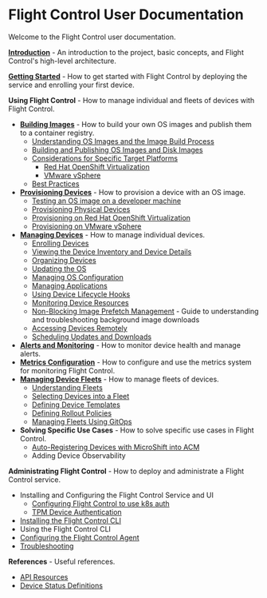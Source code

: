 # Flight Control User Documentation

Welcome to the Flight Control user documentation.

**[Introduction](introduction.md)** - An introduction to the project, basic concepts, and Flight Control's high-level architecture.

**[Getting Started](getting-started.md)** - How to get started with Flight Control by deploying the service and enrolling your first device.

**Using Flight Control** - How to manage individual and fleets of devices with Flight Control.

* **[Building Images](building-images.md)** - How to build your own OS images and publish them to a container registry.
    * [Understanding OS Images and the Image Build Process](building-images.md#understanding-os-images-and-the-image-build-process)
    * [Building and Publishing OS Images and Disk Images](building-images.md#building-and-publishing-os-images-and-disk-images)
    * [Considerations for Specific Target Platforms](building-images.md#considerations-for-specific-target-platforms)
        * [Red Hat OpenShift Virtualization](building-images.md#red-hat-openshift-virtualization)
        * [VMware vSphere](building-images.md#vmware-vsphere)
    * [Best Practices](building-images.md#best-practices)
* **[Provisioning Devices](provisioning-devices.md)** - How to provision a device with an OS image.
    * [Testing an OS image on a developer machine](provisioning-devices.md#testing-an-os-image-on-a-developer-machine)
    * [Provisioning Physical Devices](provisioning-devices.md#provisioning-physical-devices)
    * [Provisioning on Red Hat OpenShift Virtualization](provisioning-devices.md#provisioning-on-red-hat-openshift-virtualization)
    * [Provisioning on VMware vSphere](provisioning-devices.md#provisioning-on-vmware-vsphere)
* **[Managing Devices](managing-devices.md)** - How to manage individual devices.
    * [Enrolling Devices](managing-devices.md#enrolling-devices)
    * [Viewing the Device Inventory and Device Details](managing-devices.md#viewing-the-device-inventory-and-device-details)
    * [Organizing Devices](managing-devices.md#organizing-devices)
    * [Updating the OS](managing-devices.md#updating-the-os)
    * [Managing OS Configuration](managing-devices.md#managing-configuration)
    * [Managing Applications](managing-devices.md#managing-applications)
    * [Using Device Lifecycle Hooks](managing-devices.md#using-device-lifecycle-hooks)
    * [Monitoring Device Resources](managing-devices.md#monitoring-device-resources)
    * [Non-Blocking Image Prefetch Management](non-blocking-prefetch.md) - Guide to understanding and troubleshooting background image downloads
    * [Accessing Devices Remotely](managing-devices.md#accessing-devices-remotely)
    * [Scheduling Updates and Downloads](managing-devices.md#scheduling-updates-and-downloads)
* **[Alerts and Monitoring](alerts.md)** - How to monitor device health and manage alerts.
* **[Metrics Configuration](metrics.md)** - How to configure and use the metrics system for monitoring Flight Control.
* **[Managing Device Fleets](managing-fleets.md)** - How to manage fleets of devices.
    * [Understanding Fleets](managing-fleets.md#understanding-fleets)
    * [Selecting Devices into a Fleet](managing-fleets.md#selecting-devices-into-a-fleet)
    * [Defining Device Templates](managing-fleets.md#defining-device-templates)
    * [Defining Rollout Policies](managing-fleets.md#defining-rollout-policies)
    * [Managing Fleets Using GitOps](managing-fleets.md#managing-fleets-using-gitops)
* **Solving Specific Use Cases** - How to solve specific use cases in Flight Control.
    * [Auto-Registering Devices with MicroShift into ACM](registering-microshift-devices-acm.md)
    * Adding Device Observability

**Administrating Flight Control** - How to deploy and administrate a Flight Control service.

* Installing and Configuring the Flight Control Service and UI
    * [Configuring Flight Control to use k8s auth](kubernetes-auth.md)
    * [TPM Device Authentication](tpm-authentication.md)
* [Installing the Flight Control CLI](install-cli.md)
* Using the Flight Control CLI
* [Configuring the Flight Control Agent](configuring-agent.md)
* [Troubleshooting](troubleshooting.md)

**References** - Useful references.

* [API Resources](api-resources.md)
* [Device Status Definitions](device-api-statuses.md)
